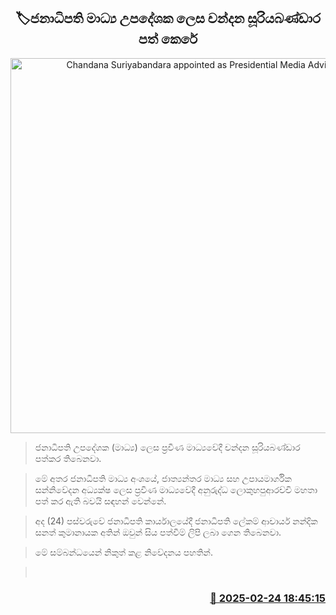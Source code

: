 <p align='center'><b><h2 align='center' title='Chandana Suriyabandara appointed as Presidential Media Advisor'>🏷ජනාධිපති මාධ්‍ය උපදේශක ලෙස චන්දන සූරියබණ්ඩාර පත් කෙරේ</h2></b></p>
<p align='center'><img src='https://helakuru.sgp1.cdn.digitaloceanspaces.com/esana/images/lib/chandana-yyv.jpg' width='600' alt='Chandana Suriyabandara appointed as Presidential Media Advisor'></p>

> ජනාධිපති උපදේශක (මාධ්‍ය) ලෙස ප්‍රවීණ මාධ්‍යවේදී චන්දන සූරියබණ්ඩාර පත්කර තිබෙනවා.

> මේ අතර ජනාධිපති මාධ්‍ය අංශයේ, ජාත්‍යන්තර මාධ්‍ය සහ උපායමාර්ගික සන්නිවේදන අධ්‍යක්ෂ ලෙස ප්‍රවීණ මාධ්‍යවේදී අනුරුද්ධ ලොකුහපුආරච්චි මහතා පත් කර ඇති බවයි සඳහන් වෙන්නේ.

> අද (24) පස්වරුවේ ජනාධිපති කාර්යාලයේදී ජනාධිපති ලේකම් ආචාර්ය නන්දික සනත් කුමානායක අතින් ඔවුන් සිය පත්වීම් ලිපි ලබා ගෙන තිබෙනවා.

> මේ සම්බන්ධයෙන් නිකුත් කළ නිවේදනය පහතින්.

>  



<h3 align='right'><a href='https://www.helakuru.lk/esana/p/107778/'>📅 2025-02-24 18:45:15</a></h3>
